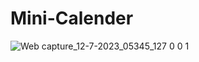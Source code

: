 # Mini-Calender
![Web capture_12-7-2023_05345_127 0 0 1](https://github.com/AmreshKumar18/Mini-Calender/assets/96064040/9ae6b2e4-1ef8-4d81-9d02-d4509ed5d853)
